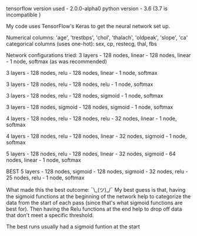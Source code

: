 tensorflow version used - 2.0.0-alpha0
python version - 3.6 (3.7 is incompatible )

My code uses TensorFlow's Keras to get the neural network set up.

Numerical columns: 'age', 'trestbps', 'chol', 'thalach', 'oldpeak', 'slope', 'ca'
categorical columns (uses one-hot): sex, cp, restecg, thal, fbs

Network configurations tried:
  3 layers
    - 128 nodes, linear
    - 128 nodes, linear
    - 1 node, softmax (as was recommended)

  3 layers
    - 128 nodes, relu
    - 128 nodes, linear
    - 1 node, softmax

  3 layers
    - 128 nodes, relu
    - 128 nodes, relu
    - 1 node, softmax

  3 layers
    - 128 nodes, relu
    - 128 nodes, sigmoid
    - 1 node, softmax

  3 layers
    - 128 nodes, sigmoid
    - 128 nodes, sigmoid
    - 1 node, softmax

  4 layers
    - 128 nodes, relu
    - 128 nodes, relu
    - 32 nodes, linear
    - 1 node, softmax

  4 layers
    - 128 nodes, relu
    - 128 nodes, linear
    - 32 nodes, sigmoid
    - 1 node, softmax

  5 layers
    - 128 nodes, relu
    - 128 nodes, linear
    - 32 nodes, sigmoid
    - 64 nodes, linear
    - 1 node, softmax

  BEST
  5 layers
    - 128 nodes, sigmoid
    - 128 nodes, sigmoid
    - 32 nodes, relu
    - 25 nodes, relu
    - 1 node, softmax

What made this the best outcome: ¯\\\_(ツ)\_/¯
  My best guess is that, having the sigmoid functions at the beginning of the network help to categorize the data
  from the start of each pass (since that's what sigmoid functions are best for). Then having the Relu functions at
  the end help to drop off data that don't meet a specific threshold.

  The best runs usually had a sigmoid funtion at the start
